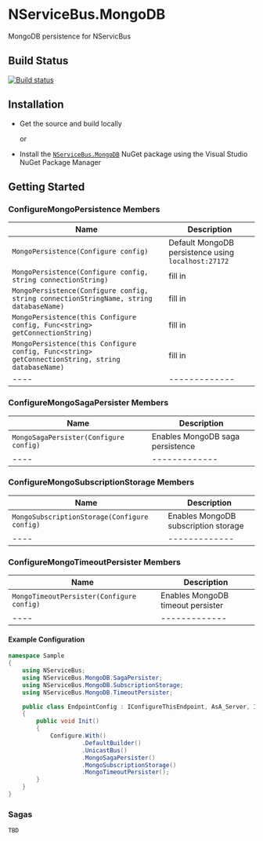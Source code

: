 NServiceBus.MongoDB
===================

MongoDB persistence for NServicBus

Build Status
-

[![Build status](https://ci.appveyor.com/api/projects/status/49hk227un4haesop)](https://ci.appveyor.com/project/sbmako/nservicebus-mongodb)

Installation
-
* Get the source and build locally

 	 or
 	  
* Install the [`NServiceBus.MongoDB`](https://www.nuget.org/packages/NServiceBus.MongoDB/) NuGet package using the Visual Studio NuGet Package Manager

Getting Started
-
### ConfigureMongoPersistence Members
|Name | Description |
|-----|-------------|
| `MongoPersistence(Configure config)` | Default MongoDB persistence using ```localhost:27172``` |
| `MongoPersistence(Configure config, string connectionString)` | fill in |
| `MongoPersistence(Configure config, string connectionStringName, string databaseName)` | fill in |
| `MongoPersistence(this Configure config, Func<string> getConnectionString)` | fill in |
| `MongoPersistence(this Configure config, Func<string> getConnectionString, string databaseName)` | fill in |
| ----|-------------|

### ConfigureMongoSagaPersister Members
|Name | Description |
|-----|-------------|
| `MongoSagaPersister(Configure config)` | Enables MongoDB saga persistence |
| ----|-------------|

### ConfigureMongoSubscriptionStorage Members
|Name | Description |
|-----|-------------|
| `MongoSubscriptionStorage(Configure config)` | Enables MongoDB subscription storage |
| ----|-------------|

### ConfigureMongoTimeoutPersister Members
|Name | Description |
|-----|-------------|
| `MongoTimeoutPersister(Configure config)` | Enables MongoDB timeout persister |
| ----|-------------|

#### Example Configuration
```csharp
namespace Sample
{
    using NServiceBus;
    using NServiceBus.MongoDB.SagaPersister;
    using NServiceBus.MongoDB.SubscriptionStorage;
    using NServiceBus.MongoDB.TimeoutPersister;

    public class EndpointConfig : IConfigureThisEndpoint, AsA_Server, IWantCustomInitialization
    {
        public void Init()
        {
            Configure.With()
                     .DefaultBuilder()
                     .UnicastBus()
                     .MongoSagaPersister()
                     .MongoSubscriptionStorage()
                     .MongoTimeoutPersister();
        }
    }
}
```
### Sagas

``` TBD ```